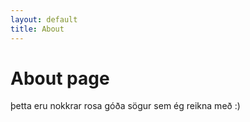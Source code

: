 ```yaml
---
layout: default
title: About
---
```

# About page

þetta eru nokkrar rosa góða sögur sem ég reikna með :)